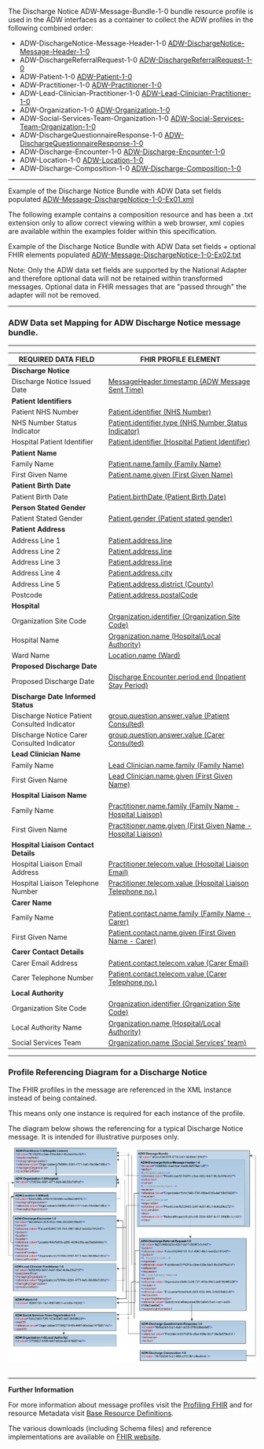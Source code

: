 
The Discharge Notice ADW-Message-Bundle-1-0 bundle resource profile is used in the ADW interfaces as a container to collect the ADW profiles in the following combined order: 

- ADW-DischargeNotice-Message-Header-1-0 [ADW-DischargeNotice-Message-Header-1-0]
- ADW-DischargeReferralRequest-1-0 [ADW-DischargeReferralRequest-1-0]
- ADW-Patient-1-0 [ADW-Patient-1-0]
- ADW-Practitioner-1-0 [ADW-Practitioner-1-0]
- ADW-Lead-Clinician-Practitioner-1-0 [ADW-Lead-Clinician-Practitioner-1-0]
- ADW-Organization-1-0 [ADW-Organization-1-0]
- ADW-Social-Services-Team-Organization-1-0 [ADW-Social-Services-Team-Organization-1-0]
- ADW-DischargeQuestionnaireResponse-1-0 [ADW-DischargeQuestionnaireResponse-1-0]
- ADW-Discharge-Encounter-1-0 [ADW-Discharge-Encounter-1-0]
- ADW-Location-1-0 [ADW-Location-1-0]
- ADW-Discharge-Composition-1-0 [ADW-Discharge-Composition-1-0] 


----------

Example of the Discharge Notice Bundle with ADW Data set fields populated [ADW-Message-DischargeNotice-1-0-Ex01.xml] 

The following example contains a composition resource and has been a .txt extension only to allow correct viewing within a web browser, xml copies are available within the examples folder within this specification.

Example of the Discharge Notice Bundle with ADW Data set fields + optional FHIR elements populated [ADW-Message-DischargeNotice-1-0-Ex02.txt] 

Note: Only the ADW data set fields are supported by the National Adapter and therefore optional data will not be retained within transformed messages. Optional data in FHIR messages that are "passed through" the adapter will not be removed.

----------

[ADW-Message-DischargeNotice-1-0-Ex01.xml]: ../Examples/Profile.ADW-DischargeNotice/ADW-Message-DischargeNotice-1-0-Ex01.xml

[ADW-Message-DischargeNotice-1-0-Ex02.txt]: ../Examples/Profile.ADW-DischargeNotice/ADW-Message-DischargeNotice-1-0-Ex02.txt


###  ADW Data set Mapping for ADW Discharge Notice message bundle. ###


----------


| REQUIRED DATA FIELD                          | FHIR PROFILE ELEMENT                             |
|----------------------------------------------|--------------------------------------------------|
| **Discharge Notice**                         |                                                  |
| Discharge Notice Issued Date                 | [MessageHeader.timestamp (ADW Message Sent Time)]                |
| **Patient Identifiers**                      |                                                  |
| Patient NHS Number                           | [Patient.identifier (NHS Number)]                         |
| NHS Number Status Indicator                  | [Patient.identifier.type (NHS Number Status Indicator)]                                    |
| Hospital Patient Identifier                  | [Patient.identifier (Hospital Patient Identifier)]                                   |
| **Patient Name**                             |                                                  |
| Family Name                                  |[Patient.name.family (Family Name)]                                       |
| First Given Name                             |[Patient.name.given (First Given Name)]                                       |
| **Patient Birth Date**                       |                                                  |
| Patient Birth Date                           |[Patient.birthDate (Patient Birth Date)]                                         |
| **Person Stated Gender**                     |                                                  |
| Patient Stated Gender                         |[Patient.gender (Patient stated gender)]                                           |
| **Patient Address**                          |                                                  |
| Address Line 1                               |[Patient.address.line]                                      |
| Address Line 2                               |[Patient.address.line]                                     |
| Address Line 3                               |[Patient.address.line]                                     |
| Address Line 4                               |[Patient.address.city]                                     |
| Address Line 5                               |[Patient.address.district (County)]                                     |
| Postcode                                     |[Patient.address.postalCode]                               
| **Hospital**                                 |                                                  |
| Organization Site Code                       |[Organization.identifier (Organization Site Code)]                                         |
| Hospital Name                                |[Organization.name (Hospital/Local Authority)]                                              |
| Ward Name                                    |[Location.name (Ward)]                                              |
| **Proposed Discharge Date**                  |                                                  |
| Proposed Discharge Date                      |[Discharge Encounter.period.end (Inpatient Stay Period)]                                       |
| **Discharge Date Informed Status**           |                                                  |
| Discharge Notice Patient Consulted Indicator | [group.question.answer.value (Patient Consulted)]                                    |
| Discharge Notice Carer Consulted Indicator   | [group.question.answer.value (Carer Consulted)]    |
| **Lead Clinician Name**                      |                                                  |
| Family Name                                  | [Lead Clinician.name.family (Family Name)]                                      |
| First Given Name                             | [Lead Clinician.name.given (First Given Name)]                                      |
| **Hospital Liaison Name**                    |                                                  |
| Family Name                                  | [Practitioner.name.family (Family Name - Hospital Liaison)]                             |
| First Given Name                             | [Practitioner.name.given (First Given Name - Hospital Liaison)]                             |
| **Hospital Liaison Contact Details**         |                                                  |
| Hospital Liaison Email Address               | [Practitioner.telecom.value (Hospital Liaison Email)]                                        |
| Hospital Liaison Telephone Number            | [Practitioner.telecom.value (Hospital Liaison Telephone no.)]                                |
| **Carer Name**                               |                                                                   |
| Family Name                                  | [Patient.contact.name.family (Family Name - Carer)]                                        |
| First Given Name                             | [Patient.contact.name.given (First Given Name - Carer)]                                      |
| **Carer Contact Details**                    |                                                                   |
| Carer Email Address                          | [Patient.contact.telecom.value (Carer Email)]                                                           |
| Carer Telephone Number                       | [Patient.contact.telecom.value (Carer Telephone no.)]                                          |
| **Local Authority**                          |                                                  |
| Organization Site Code                       | [Organization.identifier (Organization Site Code)]                                         |
| Local Authority Name                         | [Organization.name (Hospital/Local Authority)]                                             |
| Social Services Team                         | [Organization.name (Social Services' team)]                                             |


----------


###  Profile Referencing Diagram for a Discharge Notice #

The FHIR profiles in the message are referenced in the XML instance instead of being contained. 

This means only one instance is required for each instance of the profile.

The diagram below shows the referencing for a typical Discharge Notice message. It is intended for illustrative purposes only.



<div style="display: block;"><img  src="MessageReferencing4.png" alt="MessageReferencing4"></div>  
<br>


[ADW-DischargeNotice-Message-Header-1-0]: adw-discharge-notice-message-header-1-0.html
[ADW-DischargeReferralRequest-1-0]: adw-discharge-referral-request-1-0.html
[ADW-Patient-1-0]: adw-patient-1-0.html
[ADW-Practitioner-1-0]: adw-practitioner-1-0.html
[ADW-Lead-Clinician-Practitioner-1-0]: adw-lead-clinician-practitioner-1-0.html
[ADW-Organization-1-0]: adw-organization-1-0.html
[ADW-DischargeQuestionnaireResponse-1-0]: adw-discharge-questionnaire-response-1-0.html
[ADW-Discharge-Encounter-1-0]: adw-discharge-encounter-1-0.html
[ADW-Social-Services-Team-Organization-1-0]: adw-social-services-team-organization-1-0.html
[ADW-Location-1-0]: adw-location-1-0.html
[ADW-Discharge-Composition-1-0]: adw-discharge-composition-1-0.html



[MessageHeader.timestamp (ADW Message Sent Time)]: adw-discharge-notice-message-header-1-0-dict.html#MessageHeader.ADW%20Message%20Sent%20Time
[Patient.identifier (NHS Number)]: adw-patient-1-0-dict.html#Patient.NHS%20Number
[Patient.identifier.type (NHS Number Status Indicator)]: adw-patient-1-0-dict.html#Patient.identifier.NHS%20Number%20Status%20Indicator  
[Patient.identifier (Hospital Patient Identifier)]: adw-patient-1-0-dict.html#Patient.Hospital%20Patient%20Identifier 
[Patient.name.family (Family Name)]: adw-patient-1-0-dict.html#Patient.name.Family%20name
[Patient.name.given (First Given Name)]: adw-patient-1-0-dict.html#Patient.name.First%20given%20name
[Patient.birthDate (Patient Birth Date)]: adw-patient-1-0-dict.html#Patient.Patient%20Birth%20Date
[Patient.gender (Patient stated gender)]: adw-patient-1-0-dict.html#Patient.Patient%20stated%20gender
[Patient.address.line]: adw-patient-1-0-dict.html#Patient.address.line
[Patient.address.city]: adw-patient-1-0-dict.html#Patient.address.city
[Patient.address.district (County)]: adw-patient-1-0-dict.html#Patient.address.County
[Patient.address.postalCode]: adw-patient-1-0-dict.html#Patient.address.postalCode
[Organization.identifier (Organization Site Code)]: adw-organization-1-0-dict.html#Organization.Organization%20Site%20Code
[Organization.name (Hospital/Local Authority)]: adw-organization-1-0-dict.html#Organization.Hospital%20or%20Local%20Authority%20Name
[Location.name (Ward)]: adw-location-1-0-dict.html#Location.Ward%20name
[Discharge Encounter.period.end (Inpatient Stay Period)]: adw-discharge-encounter-1-0-dict.html#Encounter.period.end
[Discharge Encounter.period.end (Inpatient Stay Period]: adw-discharge-encounter-1-0-dict.html#Encounter.period.end
[group.question.answer.value (Patient Consulted)]: adw-discharge-questionnaire-response-1-0-dict.html#QuestionnaireResponse.group.question.answer.Patient%20Consultation
[group.question.answer.value (Carer Consulted)]: adw-discharge-questionnaire-response-1-0-dict.html#QuestionnaireResponse.group.question.answer.Carer%20Consultation
[Lead Clinician.name.family (Family Name)]: adw-lead-clinician-practitioner-1-0-dict.html#Practitioner.name.Family%20name 
[Lead Clinician.name.given (First Given Name)]: adw-lead-clinician-practitioner-1-0-dict.html#Practitioner.name.First%20given%20name
[Practitioner.name.family (Family Name - Hospital Liaison)]: adw-practitioner-1-0-dict.html#Practitioner.name.Family%20name
[Practitioner.name.given (First Given Name - Hospital Liaison)]: adw-practitioner-1-0-dict.html#Practitioner.name.First%20given%20name
[Practitioner.telecom.value (Hospital Liaison Email)]: adw-practitioner-1-0-dict.html#Practitioner.telecom.Practitioner%20Email%20address%20string
[Practitioner.telecom.value (Hospital Liaison Telephone no.)]: adw-practitioner-1-0-dict.html#Practitioner.telecom.Practitioner%20Telephone%20number%20string
[identifier (Local Authority - ODS Organisation Code)]: adw-organization-1-0-dict.html#Organization.ODS%20Organisation%20Code
[Organization.name (Hospital/Local Authority)]: adw-organization-1-0-dict.html#Organization.Hospital%20or%20Local%20Authority%20Name
[Organization.name (Social Services' team)]: adw-social-services-team-organization-1-0-dict.html#Organization.Social%20Services%20team
[Patient.contact.name.family (Family Name - Carer)]: adw-patient-1-0-dict.html#Patient.contact.name.Family%20name
[Patient.contact.name.given (First Given Name - Carer)]: adw-patient-1-0-dict.html#Patient.contact.name.First%20given%20name
[Patient.contact.telecom.value (Carer Email)]: adw-patient-1-0-dict.html#Patient.contact.telecom.Carer%20Email%20address%20string
[Patient.contact.telecom.value (Carer Telephone no.)]: adw-patient-1-0-dict.html#Patient.contact.telecom.Carer%20Telephone%20number%20string

----------


**Further Information**

For more information about message profiles visit the [Profiling FHIR] and for resource Metadata visit [Base Resource Definitions].

The various downloads (including Schema files) and reference implementations are available on [FHIR website].

[Profiling FHIR]: http://hl7.org/fhir/profiling.html
[FHIR website]: http://hl7.org/fhir/index.html
[Base Resource Definitions]: http://hl7.org/fhir/resource.html
